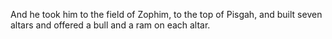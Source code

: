 And he took him to the field of Zophim, to the top of Pisgah, and built seven altars and offered a bull and a ram on each altar.
